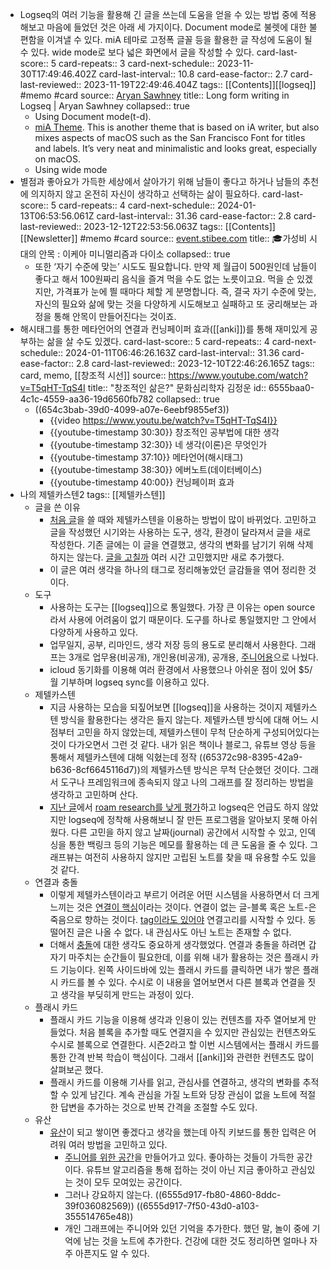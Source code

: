 - Logseq의 여러 기능을 활용해 긴 글을 쓰는데 도움을 얻을 수 있는 방법 중에 적용해보고 마음에 들었던 것은 아래 세 가지이다. Document mode로 불렛에 대한 불편함을 이겨낼 수 있다. miA 테마로 고정폭 글꼴 등을 활용한 글 작성에 도움이 될 수 있다. wide mode로 보다 넓은 화면에서 글을 작성할 수 있다.
  card-last-score:: 5
  card-repeats:: 3
  card-next-schedule:: 2023-11-30T17:49:46.402Z
  card-last-interval:: 10.8
  card-ease-factor:: 2.7
  card-last-reviewed:: 2023-11-19T22:49:46.404Z
  tags:: [[Contents]][[logseq]] #memo #card
  source:: [Aryan Sawhney](https://aryansawhney.com/pages/long-form-writing-in-logseq/)
  title:: Long form writing in Logseq | Aryan Sawhney
  collapsed:: true
	- Using Document mode(t-d).
	- [miA Theme](https://github.com/playerofgames/logseq-mia-theme). This is another theme that is based on iA writer, but also mixes aspects of macOS such as the San Francisco Font for titles and labels. It’s very neat and minimalistic and looks great, especially on macOS.
	- Using wide mode
- 별점과 좋아요가 가득한 세상에서 살아가기 위해 남들이 좋다고 하거나 남들의 추천에 의지하지 않고 온전히 자신이 생각하고 선택하는 삶이 필요하다.
  card-last-score:: 5
  card-repeats:: 4
  card-next-schedule:: 2024-01-13T06:53:56.061Z
  card-last-interval:: 31.36
  card-ease-factor:: 2.8
  card-last-reviewed:: 2023-12-12T22:53:56.063Z
  tags:: [[Contents]][[Newsletter]] #memo #card
  source:: [event.stibee.com](https://event.stibee.com/v2/click/MTA3NDI2LzE4NjExMzMvMzQ0Ni8/aHR0cHM6Ly9zdGliLmVlL2w2bjk)
  title:: 🎓가성비 시대의 안목 : 이케아 미니멀리즘과 다이소
  collapsed:: true
	- 또한 ‘자기 수준에 맞는’ 시도도 필요합니다. 만약 제 월급이 500원인데 남들이 좋다고 해서 100원짜리 음식을 즐겨 먹을 수도 없는 노릇이고요. 먹을 순 있겠지만, 가격표가 눈에 띌 때마다 체할 게 분명합니다.
	  즉, 결국 자기 수준에 맞는, 자신의 필요와 삶에 맞는 것을 다양하게 시도해보고 실패하고 또 궁리해보는 과정을 통해 안목이 만들어진다는 것이죠.
- 해시태그를 통한 메타언어의 연결과 컨닝페이퍼 효과([[anki]])를 통해 재미있게 공부하는 삶을 살 수도 있겠다.
  card-last-score:: 5
  card-repeats:: 4
  card-next-schedule:: 2024-01-11T06:46:26.163Z
  card-last-interval:: 31.36
  card-ease-factor:: 2.8
  card-last-reviewed:: 2023-12-10T22:46:26.165Z
  tags:: card, memo, [[창조적 시선]]
  source:: https://www.youtube.com/watch?v=T5qHT-TqS4I
  title:: "창조적인 삶은?" 문화심리학자 김정운
  id:: 6555baa0-4c1c-4559-aa36-19d6560fb782
  collapsed:: true
  * ((654c3bab-39d0-4099-a07e-6eebf9855ef3))
	- {{video https://www.youtu.be/watch?v=T5qHT-TqS4I}}
	- {{youtube-timestamp 30:30}} 창조적인 공부법에 대한 생각
	- {{youtube-timestamp 32:30}} 네 생각(이론)은 무엇인가
	- {{youtube-timestamp 37:10}} 메타언어(해시태그)
	- {{youtube-timestamp 38:30}} 에버노트(데이터베이스)
	- {{youtube-timestamp 40:00}} 컨닝페이퍼 효과
- 나의 제텔카스텐2
  tags:: [[제텔카스텐]]
	- 글을 쓴 이유
		- [처음 글](((6528be1c-0161-4cac-8b66-edb9e985bc3e)))을 쓸 때와 제텔카스텐을 이용하는 방법이 많이 바뀌었다. 고민하고 글을 작성했던 시기와는 사용하는 도구, 생각, 환경이 달라져서 글을 새로 작성한다. 기존 글에는 이 글을 연결했고, 생각의 변화를 남기기 위해 삭제하지는 않는다. [글을 고칠까](((653f7dcf-80ef-4ce7-9413-8d02fce0b878))) 여러 시간 고민했지만 새로 추가했다.
		- 이 글은 여러 생각을 하나의 태그로 정리해놓았던 글감들을 엮어 정리한 것이다.
	- 도구
		- 사용하는 도구는 [[logseq]]으로 통일했다. 가장 큰 이유는 open source라서 사용에 어려움이 없기 때문이다. 도구를 하나로 통일했지만 그 안에서 다양하게 사용하고 있다.
		- 업무일지, 공부, 리마인드, 생각 저장 등의 용도로 분리해서 사용한다. 그래프는 3개로 업무용(비공개), 개인용(비공개), 공개용, [주니어용](((6555baa0-c0b9-45c1-8074-add8fe25de12)))으로 나눴다.
		- icloud 동기화를 이용해 여러 환경에서 사용했으나 아쉬운 점이 있어 $5/월 기부하며 logseq sync를 이용하고 있다.
	- 제텔카스텐
		- 지금 사용하는 모습을 되짚어보면 [[logseq]]을 사용하는 것이지 제텔카스텐 방식을 활용한다는 생각은 들지 않는다. 제텔카스텐 방식에 대해 어느 시점부터 고민을 하지 않았는데, 제텔카스텐이 무척 단순하게 구성되어있다는 것이 다가오면서 그런 것 같다. 내가 읽은 책이나 블로그, 유튜브 영상 등을 통해서 제텔카스텐에 대해 익혔는데 정작 ((65372c98-8395-42a9-b636-8cf6645116d7))의 제텔카스텐 방식은 무척 단순했던 것이다. 그래서 도구나 프레임워크에 종속되지 않고 나의 그래프를 잘 정리하는 방법을 생각하고 고민하며 산다.
		- [지난 글](((6528be1c-0161-4cac-8b66-edb9e985bc3e)))에서 [roam research를 낮게 평가](((6555baa0-4a22-4f7e-8b32-b997e9f8d57b)))하고 logseq은 언급도 하지 않았지만 logseq에 정착해 사용해보니 잘 만든 프로그램을 알아보지 못해 아쉬웠다. 다른 고민을 하지 않고 날짜(journal) 공간에서 시작할 수 있고, 인덱싱을 통한 백링크 등의 기능은 메모를 활용하는 데 큰 도움을 줄 수 있다. 그래프뷰는 여전히 사용하지 않지만 고립된 노트를 찾을 때 유용할 수도 있을 것 같다.
	- 연결과 충돌
		- 이렇게 제텔카스텐이라고 부르기 어려운 어떤 시스템을 사용하면서 더 크게 느끼는 것은 [연결이 핵심]( ((6555baa0-c0f4-4038-9e5c-b61a81abada1)) )이라는 것이다. 연결이 없는 글-블록 혹은 노트-은 죽음으로 향하는 것이다. [tag이라도 있어야]( ((6555baa0-4c1c-4559-aa36-19d6560fb782)) ) 연결고리를 시작할 수 있다. 동떨어진 글은 나올 수 없다. 내 관심사도 아닌 노트는 존재할 수 없다.
		- 더해서 [충돌](((6555baa0-d5b2-49f8-adf4-dc0b3aaceaae)))에 대한 생각도 중요하게 생각했었다. 연결과 충돌을 하려면 갑자기 마주치는 순간들이 필요한데, 이를 위해 내가 활용하는 것은 플래시 카드 기능이다. 왼쪽 사이드바에 있는 플래시 카드를 클릭하면 내가 쌓은 플래시 카드를 볼 수 있다. 수시로 이 내용을 열어보면서 다른 블록과 연결을 짓고 생각을 부딪히게 만드는 과정이 있다.
	- 플래시 카드
		- 플래시 카드 기능을 이용해 생각과 인용이 있는 컨텐츠를 자주 열어보게 만들었다. 처음 블록을 추가할 때도 연결지을 수 있지만 관심있는 컨텐츠와도 수시로 블록으로 연결한다. 시즌2라고 할 이번 시스템에서는 플래시 카드를 통한 간격 반복 학습이 핵심이다. 그래서 [[anki]]와 관련한 컨텐츠도 많이 살펴보곤 했다.
		- 플래시 카드를 이용해 기사를 읽고, 관심사를 연결하고, 생각의 변화를 추적할 수 있게 남긴다. 계속 관심을 가질 노트와 당장 관심이 없을 노트에 적절한 답변을 추가하는 것으로 반복 간격을 조절할 수도 있다.
	- 유산
		- [유산](((6555baa0-28bc-4b42-ba18-59a1e9261a9f)))이 되고 쌓이면 좋겠다고 생각을 했는데 아직 키보드를 통한 입력은 어려워 여러 방법을 고민하고 있다.
			- [주니어를 위한 공간]( ((6555baa0-c0b9-45c1-8074-add8fe25de12)) )을 만들어가고 있다. 좋아하는 것들이 가득한 공간이다. 유튜브 알고리즘을 통해 접하는 것이 아닌 지금 좋아하고 관심있는 것이 모두 모여있는 공간이다.
			- 그러나 강요하지 않는다. ((6555d917-fb80-4860-8ddc-39f036082569)) ((6555d917-7f50-43d0-a103-355514765e48))
			- 개인 그래프에는 주니어와 있던 기억을 추가한다. 했던 말, 놀이 중에 기억에 남는 것을 노트에 추가한다. 건강에 대한 것도 정리하면 얼마나 자주 아픈지도 알 수 있다.
